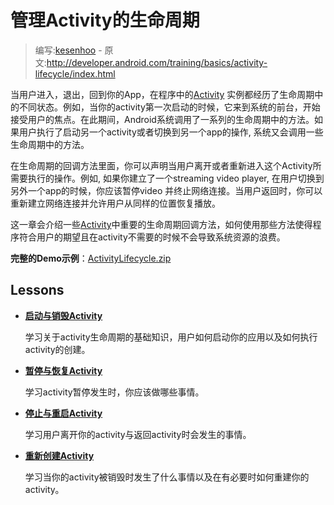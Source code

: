# 管理Activity的生命周期

> 编写:[kesenhoo](https://github.com/kesenhoo) - 原文:<http://developer.android.com/training/basics/activity-lifecycle/index.html>

当用户进入，退出，回到你的App，在程序中的[Activity](http://developer.android.com/reference/android/app/Activity.html) 实例都经历了生命周期中的不同状态。例如，当你的activity第一次启动的时候，它来到系统的前台，开始接受用户的焦点。在此期间，Android系统调用了一系列的生命周期中的方法。如果用户执行了启动另一个activity或者切换到另一个app的操作, 系统又会调用一些生命周期中的方法。

在生命周期的回调方法里面，你可以声明当用户离开或者重新进入这个Activity所需要执行的操作。例如, 如果你建立了一个streaming video player, 在用户切换到另外一个app的时候，你应该暂停video 并终止网络连接。当用户返回时，你可以重新建立网络连接并允许用户从同样的位置恢复播放。

这一章会介绍一些[Activity](http://developer.android.com/reference/android/app/Activity.html)中重要的生命周期回调方法，如何使用那些方法使得程序符合用户的期望且在activity不需要的时候不会导致系统资源的浪费。

**完整的Demo示例**：[ActivityLifecycle.zip](http://developer.android.com/shareables/training/ActivityLifecycle.zip)

<!-- more -->

## Lessons

* [**启动与销毁Activity**](starting.html)

  学习关于activity生命周期的基础知识，用户如何启动你的应用以及如何执行activity的创建。


* [**暂停与恢复Activity**](pausing.html)

  学习activity暂停发生时，你应该做哪些事情。


* [**停止与重启Activity**](stopping.html)

  学习用户离开你的activity与返回activity时会发生的事情。


* [**重新创建Activity**](recreating.html)

  学习当你的activity被销毁时发生了什么事情以及在有必要时如何重建你的activity。
